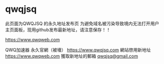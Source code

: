 # qwqjsq
此页面为QWQJSQ 的永久地址发布页
为避免域名被污染导致境内无法打开用户主页面板，现用github发布最新地址，请注意保存！！

https://www.qwqweb.com

QWQ加速器
永久官網（被墻） https://www.qwqjsq.com
網站啓用新地址 https://www.qwqweb.com
獲取新地址的郵箱 qwqjsq@gmail.com
